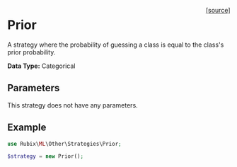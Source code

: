 <span style="float:right;"><a href="https://github.com/RubixML/RubixML/blob/master/src/Other/Strategies/Prior.php">[source]</a></span>

# Prior
A strategy where the probability of guessing a class is equal to the class's prior probability.

**Data Type:** Categorical

## Parameters
This strategy does not have any parameters.

## Example
```php
use Rubix\ML\Other\Strategies\Prior;

$strategy = new Prior();
```
